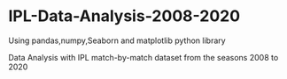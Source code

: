 # IPL-Data-Analysis-2008-2020
Using pandas,numpy,Seaborn and matplotlib python library

Data Analysis with IPL match-by-match dataset from the seasons 2008 to 2020
